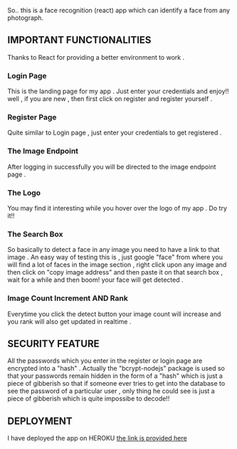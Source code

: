 So.. this is a face recognition (react) app which can identify a face from any photograph.


## IMPORTANT FUNCTIONALITIES

Thanks to React for providing a better environment to work . 

### Login Page

This is the landing page for my app . Just enter your credentials and enjoy!! well , if you are new , then first click on register and register yourself .

### Register Page

Quite similar to Login page , just enter your credentials to get registered .

### The Image Endpoint

After logging in successfully you will be directed to the image endpoint page . 

### The Logo

You may find it interesting while you hover over the logo of my app . Do try it!!

### The Search Box

So basically to detect a face in any image you need to have a link to that image . An easy way of testing this is , just google "face" from where you will find a lot of faces in the image section , right click upon any image and then click on "copy image address" and  then paste it on that search box , wait for a while and then boom! your face will get detected .

### Image Count Increment AND Rank

Everytime you click the detect button your image count will increase and you rank will also get updated in realtime .

## SECURITY FEATURE

All the passwords which you enter in the register or login page are encrypted into a "hash" . Actually the "bcrypt-nodejs" package is used so that your passwords remain hidden in the form of a "hash" which is just a piece of gibberish so that if someone ever tries to get into the database to see the password of a particular user , only thing he could see is just a piece of gibberish which is quite impossibe to decode!!

## DEPLOYMENT

I have deployed the app on HEROKU [the link is provided here](https://smartface2001.herokuapp.com)


